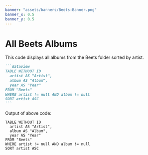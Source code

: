 ```yaml
---
banner: "assets/banners/Beets-Banner.png"
banner_x: 0.5
banner_y: 0.5
---
```


# All Beets Albums

This code displays all albums from the Beets folder sorted by artist.

````markdown
```dataview
TABLE WITHOUT ID
  artist AS "Artist",
  album AS "Album",
  year AS "Year"
FROM "Beets"
WHERE artist != null AND album != null
SORT artist ASC
```
````

Output of above code:

```dataview
TABLE WITHOUT ID
  artist AS "Artist",
  album AS "Album",
  year AS "Year"
FROM "Beets"
WHERE artist != null AND album != null
SORT artist ASC
```
